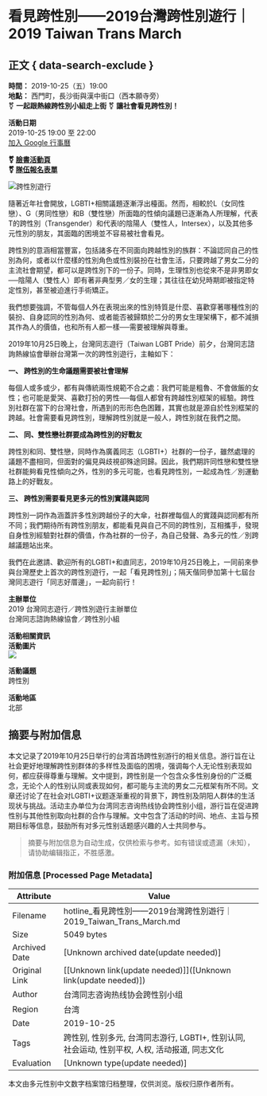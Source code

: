 # 看見跨性別——2019台灣跨性別遊行｜2019 Taiwan Trans March

## 正文 { data-search-exclude }


**時間：** 2019-10-25（五）19:00  
**地點：** 西門町，長沙街與漢中街口（西本願寺旁）  
⚧ **一起跟熱線跨性別小組走上街** ⚧ **讓社會看見跨性別！**

**活動日期**  
2019-10-25 19:00 至 22:00  
[加入 Google 行事曆](http://www.google.com/calendar/event?trp=true&action=TEMPLATE&text=%E7%9C%8B%E8%A6%8B%E8%B7%A8%E6%80%A7%E5%88%A5%E2%80%94%E2%80%942019%E5%8F%B0%E7%81%A3%E8%B7%A8%E6%80%A7%E5%88%A5%E9%81%8A%E8%A1%8C%EF%BD%9C2019+Taiwan+Trans+March&sprop=https%3A%2F%2Fhotline.org.tw%2Fcivicrm%2Fevent%2Finfo%3Freset%3D1%26id%3D73%23&details=https%3A%2F%2Fhotline.org.tw%2Fcivicrm%2Fevent%2Finfo%3Freset%3D1%26id%3D73%23%0A%0A%E7%9C%8B%E8%A6%8B%E8%B7%A8%E6%80%A7%E5%88%A5%E2%80%94%E2%80%942019%E5%8F%B0%E7%81%A3%E8%B7%A8%E6%80%A7%E5%88%A5%E9%81%8A%E8%A1%8C%0D%0A2019+Taiwan+Trans+March%0D%0A%E6%99%82%E9%96%93%EF%BC%9A10%2F25%EF%BC%88%E4%BA%94%EF%BC%8919%3A00%0D%0A%E5%9C%B0%E9%BB%9E%EF%BC%9A%E8%A5%BF%E9%96%80%E7%94%BA%EF%BC%8C%E9%95%B7%E6%B2%99%E8%A1%97%E8%88%87%E6%BC%A2%E4%B8%AD%E8%A1%97%E5%8F%A3%EF%BC%88%E8%A5%BF%E6%9C%AC%E9%A1%98%E5%AF%BA%E6%97%81%EF%BC%89%0D%0A%E2%9A%A7+%E4%B8%80%E8%B5%B7%E8%B7%9F%E7%86%B1%E7%B7%9A%E8%B7%A8%E6%80%A7%E5%88%A5%E5%B0%8F%E7%B5%84%E8%B5%B0%E4%B8%8A%E8%A1%97%0D%0A%E2%9A%A7+%E8%AE%93%E7%A4%BE%E6%9C%83%E7%9C%8B%E8%A6%8B%E8%B7%A8%E6%80%A7%E5%88%A5%EF%BC%81&dates=20191025T110000Z%2F20191025T140000Z)

**⚧ [臉書活動頁](https://www.facebook.com/events/1625843624213163/)**  
**⚧ [隊伍報名表單](https://reurl.cc/9zXRNY)**  

![跨性別遊行](https://hotline.org.tw/sites/hotline.org.tw/files/u9/72853805_10156961959214263_415550579947864064_o.jpg)

隨著近年社會開放，LGBTI+相關議題逐漸浮出檯面。然而，相較於L（女同性戀）、G（男同性戀）和B（雙性戀）所面臨的性傾向議題已逐漸為人所理解，代表T的跨性別（Transgender）和代表I的陰陽人（雙性人，Intersex），以及其他多元性別的朋友，其面臨的困境並不容易被社會看見。

跨性別的意涵相當豐富，包括諸多在不同面向跨越性別的族群：不論認同自己的性別為何，或者以什麼樣的性別角色或性別裝扮在社會生活，只要跨越了男女二分的主流社會期望，都可以是跨性別下的一份子。同時，生理性別也從來不是非男即女──陰陽人（雙性人）即有著非典型男／女的生理；其往往在幼兒時期即被指定特定性別，甚至被迫進行手術矯正。

我們想要強調，不管每個人外在表現出來的性別特質是什麼、喜歡穿著哪種性別的裝扮、自身認同的性別為何、或者能否被歸類於二分的男女生理架構下，都不減損其作為人的價值，也和所有人都一樣──需要被理解與尊重。

2019年10月25日晚上，台灣同志遊行（Taiwan LGBT Pride）前夕，台灣同志諮詢熱線協會舉辦台灣第一次的跨性別遊行，主軸如下：

**一、 跨性別的生命議題需要被社會理解**

每個人或多或少，都有與傳統兩性規範不合之處：我們可能是粗魯、不會做飯的女性；也可能是愛哭、喜歡打扮的男性──每個人都曾有跨越性別框架的經驗。跨性別社群在當下的台灣社會，所遇到的形形色色困難，其實也就是源自於性別框架的跨越。社會需要看見跨性別，理解跨性別就是一般人，跨性別就在我們之間。

**二、 同、雙性戀社群要成為跨性別的好戰友**

跨性別和同、雙性戀，同時作為廣義同志（LGBTI+）社群的一份子，雖然處理的議題不盡相同，但面對的偏見與歧視卻殊途同歸。因此，我們期許同性戀和雙性戀社群能夠看見性傾向之外，性別的多元可能，也看見跨性別，一起成為性／別運動路上的好戰友。

**三、 跨性別需要看見更多元的性別實踐與認同**

跨性別一詞作為涵蓋許多性別跨越份子的大傘，社群裡每個人的實踐與認同都有所不同；我們期待所有跨性別朋友，都能看見與自己不同的跨性別，互相攜手，發現自身性別經驗對社群的價值，作為社群的一份子，為自己發聲、為多元的性／別跨越議題站出來。

我們在此邀請、歡迎所有的LGBTI+和直同志，2019年10月25日晚上，一同前來參與台灣歷史上首次的跨性別遊行，一起「看見跨性別」；隔天偕同參加第十七屆台灣同志遊行「同志好厝邊」，一起向前行！

**主辦單位**  
2019 台灣同志遊行／跨性別遊行主辦單位  
台灣同志諮詢熱線協會／跨性別小組  

**活動相關資訊**  
**活動圖片**  
![](/civicrm/file?reset=1&id=19&eid=73&fcs=26d3ea907ab0377a2d45c984484771cba2aee54d189597a6247889422d2a2836_1737489139_24)

**活動議題**  
跨性別

**活動地區**  
北部
<!-- tcd_original_link https://hotline.org.tw/civicrm/event/info?reset=1&id=73 -->


## 摘要与附加信息

<!-- tcd_abstract -->
本文记录了2019年10月25日举行的台湾首场跨性别游行的相关信息。游行旨在让社会更好地理解跨性别群体的多样性及面临的困境，强调每个人无论性别表现如何，都应获得尊重与理解。文中提到，跨性别是一个包含众多性别身份的广泛概念，无论个人的性别认同或表现如何，都可能与主流的男女二元框架有所不同。文章还讨论了在社会对LGBTI+议题逐渐重视的背景下，跨性别及阴阳人群体的生活现状与挑战。活动主办单位为台湾同志咨询热线协会跨性别小组，游行旨在促进跨性别与其他性别取向社群的合作与理解。文中包含了活动的时间、地点、主旨与预期目标等信息，鼓励所有对多元性别话题感兴趣的人士共同参与。
<!-- tcd_abstract_end -->

> 摘要与附加信息为自动生成，仅供检索与参考。如有错误或遗漏（未知），请协助编辑指正，不胜感激。

### 附加信息 [Processed Page Metadata]

| Attribute       | Value                                  |
|-----------------|----------------------------------------|
| Filename        | hotline_看見跨性別——2019台灣跨性別遊行｜2019_Taiwan_Trans_March.md                             |
| Size            | 5049 bytes                           |
| Archived Date   | [Unknown archived date(update needed)]                             |
| Original Link   | [[Unknown link(update needed)]]([Unknown link(update needed)])                       |
| Author          | 台湾同志咨询热线协会跨性别小组                               |
| Region          | 台湾                               |
| Date            | 2019-10-25                                 |
| Tags            | 跨性别, 性别多元, 台湾同志游行, LGBTI+, 性别认同, 社会运动, 性别平权, 人权, 活动报道, 同志文化                                 |
| Evaluation            | [Unknown type(update needed)]                                 |
<!-- tcd_table_end -->

本文由多元性别中文数字档案馆归档整理，仅供浏览。版权归原作者所有。
